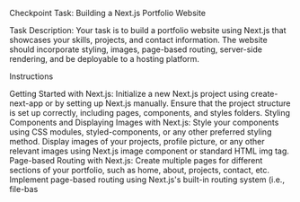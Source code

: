 Checkpoint Task: Building a Next.js Portfolio Website

Task Description: Your task is to build a portfolio website using Next.js that showcases your skills, projects, and contact information. The website should incorporate styling, images, page-based routing, server-side rendering, and be deployable to a hosting platform.

 


Instructions

Getting Started with Next.js:
Initialize a new Next.js project using create-next-app or by setting up Next.js manually.
Ensure that the project structure is set up correctly, including pages, components, and styles folders.
Styling Components and Displaying Images with Next.js:
Style your components using CSS modules, styled-components, or any other preferred styling method.
Display images of your projects, profile picture, or any other relevant images using Next.js image component or standard HTML img tag.
Page-based Routing with Next.js:
Create multiple pages for different sections of your portfolio, such as home, about, projects, contact, etc.
Implement page-based routing using Next.js's built-in routing system (i.e., file-bas